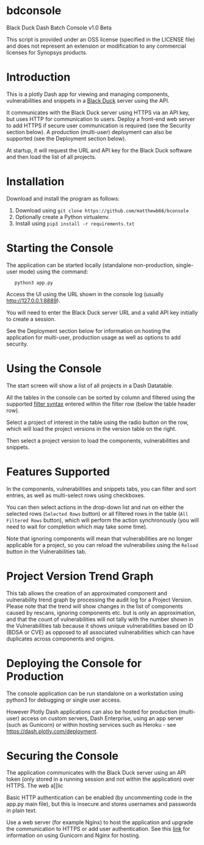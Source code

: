 # bdconsole
Black Duck Dash Batch Console v1.0 Beta

This script is provided under an OSS license (specified in the LICENSE file) and does not represent an extension or modification to any commercial licenses for Synopsys products.

# Introduction

This is a plotly Dash app for viewing and managing components, vulnerabilities and snippets in a [Black Duck](https://www.synopsys.com/software-integrity/security-testing/software-composition-analysis.html) server using the API.

It communicates with the Black Duck server using HTTPS via an API key, but uses HTTP for communication to users. Deploy a front-end web server to add HTTPS if secure user communication is required (see the Security section below). A production (multi-user) deployment can also be supported (see the Deployment section below).

At startup, it will request the URL and API key for the Black Duck software and then load the list of all projects.

# Installation

Download and install the program as follows:

1. Download using `git clone https://github.com/matthewb66/bconsole`
1. Optionally create a Python virtualenv.
1. Install using `pip3 install -r requirements.txt`

# Starting the Console

The application can be started locally (standalone non-production, single-user mode) using the command:

       python3 app.py

Access the UI using the URL shown in the console log (usually http://127.0.0.1:8889).

You will need to enter the Black Duck server URL and a valid API key initially to create a session.

See the Deployment section below for information on hosting the application for multi-user, production usage as well as options to add security.

# Using the Console

The start screen will show a list of all projects in a Dash Datatable.

All the tables in the console can be sorted by column and filtered using the supported [filter syntax](https://dash.plotly.com/datatable/filtering) entered within the filter row (below the table header row).

Select a project of interest in the table using the radio button on the row, which will load the project versions in the version table on the right.

Then select a project version to load the components, vulnerabilities and snippets.

# Features Supported

In the components, vulnerabilities and snippets tabs, you can filter and sort entries, as well as multi-select rows using checkboxes.

You can then select actions in the drop-down list and run on either the selected rows (`Selected Rows` button) or all filtered rows in the table (`All Filtered Rows` button), which will perform the action synchronously (you will need to wait for completion which may take some time).

Note that ignoring components will mean that vulnerabilities are no longer applicable for a project, so you can reload the vulnerabilies using the `Reload` button in the Vulnerabilities tab.

# Project Version Trend Graph

This tab allows the creation of an approximated component and vulnerability trend graph by processing the audit log for a Project Version. Please note that the trend will show changes in the list of components caused by rescans, ignoring components etc. but is only an approximation, and that the count of vulnerabilities will not tally with the number shown in the Vulnerabilities tab because it shows unique vulnerabilities based on ID (BDSA or CVE) as opposed to all associated vulnerabilities which can have duplicates across components and origins.

# Deploying the Console for Production

The console application can be run standalone on a workstation using python3 for debugging or single user access.

However Plotly Dash applications can also be hosted for production (multi-user) access on custom servers, Dash Enterprise, using an app server (such as Gunicorn) or within hosting services such as Heroku - see https://dash.plotly.com/deployment.

# Securing the Console

The application communicates with the Black Duck server using an API token (only stored in a running session and not within the application) over HTTPS.
The web a[[lic

Basic HTTP authentication can be enabled (by uncommenting code in the app.py main file), but this is insecure and stores usernames and passwords in plain text.

Use a web server (for example Nginx) to host the application and upgrade the communication to HTTPS or add user authentication. See this [link](https://docs.gunicorn.org/en/stable/deploy.html) for information on using Gunicorn and Nginx for hosting.




